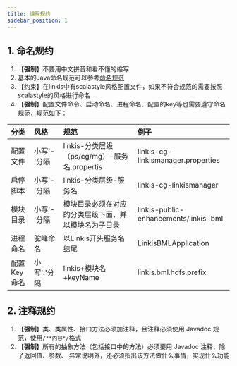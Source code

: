 ```yaml
---
title: 编程规约
sidebar_position: 1
---
```

## 1. 命名规约

1. 【**强制**】不要用中文拼音和看不懂的缩写
2. 基本的Java命名规范可以参考[命名规范](https://alibaba.github.io/Alibaba-Java-Coding-Guidelines/#naming-conventions)
3. 【约束】在linkis中有scalastyle风格配置文件，如果不符合规范的需要按照scalastyle的风格进行命名
4. 【**强制**】配置文件命令、启动命名、进程命名、配置的key等也需要遵守命名规范，规范如下：

|分类| 风格| 规范|    例子|
|:----  |:---   |:---   |:---   |
|配置文件|小写'-'分隔| linkis-分类层级（ps/cg/mg）-服务名.propertis| linkis-cg-linkismanager.properties|
|启停脚本|小写'-'分隔| linkis-分类层级-服务名| linkis-cg-linkismanager|
|模块目录|小写'-'分隔| 模块目录必须在对应的分类层级下面，并以模块名为子目录| linkis-public-enhancements/linkis-bml|
|进程命名|驼峰命名| 以Linkis开头服务名结尾| LinkisBMLApplication|
|配置Key命名|小写'.'分隔| linkis+模块名+keyName| linkis.bml.hdfs.prefix|

## 2. 注释规约

1. 【**强制**】类、类属性、接口方法必须加注释，且注释必须使用 Javadoc 规范，使用`/**内容*/`格式
2. 【**强制**】所有的抽象方法（包括接口中的方法）必须要用 Javadoc 注释、除了返回值、参数、 异常说明外，还必须指出该方法做什么事情，实现什么功能
